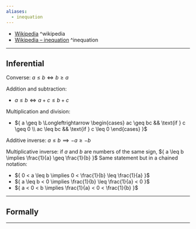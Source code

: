 ```yaml
---
aliases:
  - inequation
---
```



- [Wikipedia](https://en.wikipedia.org/wiki/Inequality_(mathematics)) ^wikipedia
- [Wikipedia – inequation](https://en.wikipedia.org/wiki/Inequation) ^inequation

---

## Inferential

Converse:
${ a \leq b \Longleftrightarrow b\geq a }$

Addition and subtraction:
- ${ a \leq b \Longleftrightarrow a + c \leq b +c}$


Multiplication and division:
- ${ a \geq b \Longleftrightarrow \begin{cases} ac \geq bc && \text{if } c \geq 0 \\ ac \leq bc && \text{if } c \leq 0 \end{cases} }$

Additive inverse:
${ a \leq b \implies -a \geq -b }$

Multiplicative inverse:
if ${ a }$ and ${ b }$ are numbers of the same sign,
${ a \leq b \implies \frac{1}{a} \geq \frac{1}{b} }$
Same statement but in a chained notation:
- ${ 0 < a \leq b \implies 0 < \frac{1}{b} \leq \frac{1}{a} }$
- ${ a \leq b < 0 \implies \frac{1}{b} \leq \frac{1}{a} < 0 }$
- ${ a < 0 < b \implies \frac{1}{a} < 0 < \frac{1}{b} }$


---

## Formally

---
